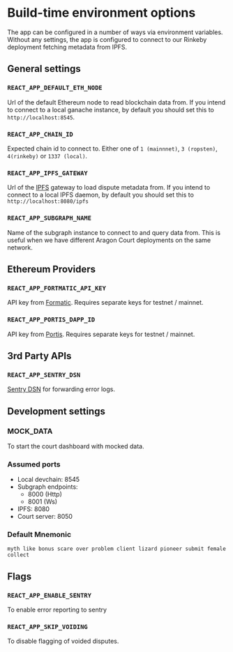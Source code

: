 # Build-time environment options

The app can be configured in a number of ways via environment variables. Without any settings, the app is configured to connect to our Rinkeby deployment fetching metadata from IPFS.

## General settings

### `REACT_APP_DEFAULT_ETH_NODE`

Url of the default Ethereum node to read blockchain data from. If you intend to connect to a local ganache instance, by default you should set this to `http://localhost:8545`.

### `REACT_APP_CHAIN_ID`

Expected chain id to connect to. Either one of `1 (mainnnet)`, `3 (ropsten)`, `4(rinkeby)` or `1337 (local)`.

### `REACT_APP_IPFS_GATEWAY`

Url of the [IPFS](https://ipfs.io) gateway to load dispute metadata from. If you intend to connect to a local IPFS daemon, by default you should set this to `http://localhost:8080/ipfs`

### `REACT_APP_SUBGRAPH_NAME`

Name of the subgraph instance to connect to and query data from. This is useful when we have different Aragon Court deployments on the same network.

## Ethereum Providers

### `REACT_APP_FORTMATIC_API_KEY`

API key from [Formatic](fortmatic.com). Requires separate keys for testnet / mainnet.

### `REACT_APP_PORTIS_DAPP_ID`

API key from [Portis](portis.io). Requires separate keys for testnet / mainnet.

## 3rd Party APIs

### `REACT_APP_SENTRY_DSN`

[Sentry DSN](https://docs.sentry.io/error-reporting/configuration/?platform=node#dsn) for forwarding error logs.


## Development settings

### MOCK_DATA

To start the court dashboard with mocked data.

### Assumed ports

- Local devchain: 8545
- Subgraph endpoints:
  - 8000 (Http)
  - 8001 (Ws)
- IPFS: 8080
- Court server: 8050

### Default Mnemonic

`myth like bonus scare over problem client lizard pioneer submit female collect`

## Flags

### `REACT_APP_ENABLE_SENTRY`

To enable error reporting to sentry

### `REACT_APP_SKIP_VOIDING`

To disable flagging of voided disputes.

